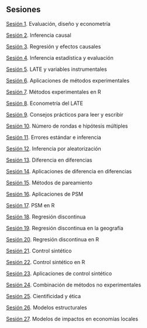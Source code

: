 ## Sesiones



[Sesión 1](https://rojasirvin.github.io/EPS2020/sesiones/s1/sesion1.html#1). Evaluación, diseño y econometría

[Sesión 2](https://rojasirvin.github.io/EPS2020/sesiones/s2/sesion2.html#1). Inferencia causal

[Sesión 3](https://rojasirvin.github.io/EPS2020/sesiones/s3/sesion3.html#1). Regresión y efectos causales

[Sesión 4](https://rojasirvin.github.io/EPS2020/sesiones/s4/sesion4.html#1). Inferencia estadística y evaluación

[Sesión 5](https://rojasirvin.github.io/EPS2020/sesiones/s5/sesion5.html#1). LATE y variables instrumentales

[Sesión 6](https://rojasirvin.github.io/EPS2020/sesiones/s6/sesion6.html#1). Aplicaciones de métodos experimentales

[Sesión 7](https://rojasirvin.github.io/EPS2020/sesiones/s7/sesion7.html#1). Métodos experimentales en R

[Sesión 8](https://rojasirvin.github.io/EPS2020/sesiones/s8/sesion8.html#1). Econometría del LATE

[Sesión 9](https://rojasirvin.github.io/EPS2020/sesiones/s9/sesion9.html#1). Consejos prácticos para leer y escribir

[Sesión 10](https://rojasirvin.github.io/EPS2020/sesiones/s10/sesion10.html#1). Número de rondas e hipótesis múltiples

[Sesión 11](https://rojasirvin.github.io/EPS2020/sesiones/s11/sesion11.html#1). Errores estándar e inferencia

[Sesión 12](https://rojasirvin.github.io/EPS2020/sesiones/s12/sesion12.html#1). Inferencia por aleatorización

[Sesión 13](https://rojasirvin.github.io/EPS2020/sesiones/s13/sesion13.html#1). Diferencia en diferencias

[Sesión 14](https://rojasirvin.github.io/EPS2020/sesiones/s14/sesion14.html#1). Aplicaciones de diferencia en diferencias

[Sesión 15](https://rojasirvin.github.io/EPS2020/sesiones/s15/sesion15.html#1). Métodos de pareamiento

[Sesión 16](https://rojasirvin.github.io/EPS2020/sesiones/s16/sesion16.html#1). Aplicaciones de PSM

[Sesión 17](https://rojasirvin.github.io/EPS2020/sesiones/s17/sesion17.html#1). PSM en R

[Sesión 18](https://rojasirvin.github.io/EPS2020/sesiones/s18/sesion18.html#1). Regresión discontinua

[Sesión 19](https://rojasirvin.github.io/EPS2020/sesiones/s19/sesion19.html#1). Regresión discontinua en la geografía

[Sesión 20](https://rojasirvin.github.io/EPS2020/sesiones/s20/sesion20.html#1). Regresión discontinua en R

[Sesión 21](https://rojasirvin.github.io/EPS2020/sesiones/s21/sesion21.html#1). Control sintético

[Sesión 22](https://rojasirvin.github.io/EPS2020/sesiones/s22/sesion22.html#1). Control sintético en R

[Sesión 23](https://rojasirvin.github.io/EPS2020/sesiones/s23/sesion23.html#1). Aplicaciones de control sintético

[Sesión 24](https://rojasirvin.github.io/EPS2020/sesiones/s24/sesion24.html#1). Combinación de métodos no experimentales

[Sesión 25](https://rojasirvin.github.io/EPS2020/sesiones/s25/sesion25.html#1). Cientificidad y ética

[Sesión 26](https://rojasirvin.github.io/EPS2020/sesiones/s26/sesion26.html#1). Modelos estructurales

[Sesión 27](https://rojasirvin.github.io/EPS2020/sesiones/s27/sesion27.html#1). Modelos de impactos en economías locales

<!---commented

-->
